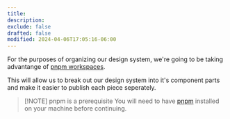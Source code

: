 ```yaml
---
title: 
description: 
exclude: false
drafted: false
modified: 2024-04-06T17:05:16-06:00
---
```


For the purposes of organizing our design system, we're going to be taking advantange of [pnpm workspaces](https://pnpm.io/workspaces).

This will allow us to break out our design system into it's component parts and make it easier to publish each piece seperately.

> [!NOTE] pnpm is a prerequisite
> You will need to have [pnpm](https://pnpm.io/installation) installed on your machine before continuing.
